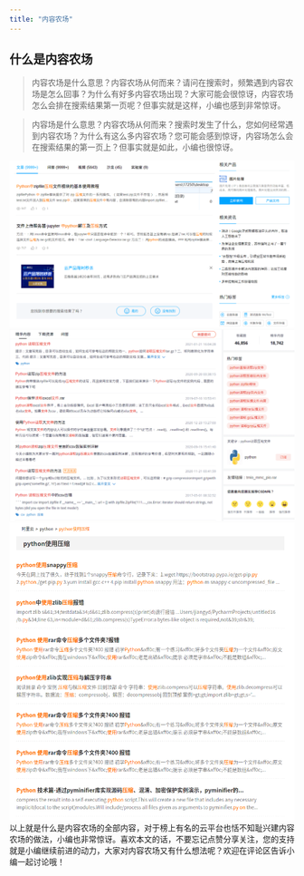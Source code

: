 ```yaml
---
title: "内容农场"
---
```

## 什么是内容农场
> 内容农场是什么意思？内容农场从何而来？请问在搜索时，频繁遇到内容农场是怎么回事？为什么有好多内容农场出现？大家可能会很惊讶，内容农场怎么会排在搜索结果第一页呢？但事实就是这样，小编也感到非常惊讶。

>内容场是什么意思？内容农场从何而来？搜索时发生了什么，您如何经常遇到内容农场？为什么有这么多内容农场？您可能会感到惊讶，内容场怎么会在搜索结果的第一页上？但事实就是如此，小编也很惊讶。

![tx_cloud](/notes/surf/img/tx_cloud_farm.png)
![csdn_farm](/notes/surf/img/csdn_farm.png)
![ali_cloud_farm](/notes/surf/img/ali_cloud_farm.png)
以上就是什么是内容农场的全部内容，对于榜上有名的云平台也恬不知耻兴建内容农场的做法，小编也非常惊讶。喜欢本文的话，不要忘记点赞分享关注，您的支持就是小编继续前进的动力，大家对内容农场又有什么想法呢？欢迎在评论区告诉小编一起讨论哦！